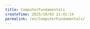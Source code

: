 ```yaml
---
title: ComputerFundamentals
createTime: 2025/10/03 21:41:14
permalink: /en/ComputerFundamentals/
---
```

